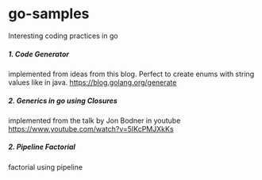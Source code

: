 # go-samples
Interesting coding practices in go

##### 1. Code Generator

implemented from ideas from this blog. Perfect to create 
enums with string values like in java.
https://blog.golang.org/generate


##### 2. Generics in go using Closures

implemented from the talk by Jon Bodner in youtube
https://www.youtube.com/watch?v=5IKcPMJXkKs

##### 2. Pipeline Factorial

factorial using pipeline 

